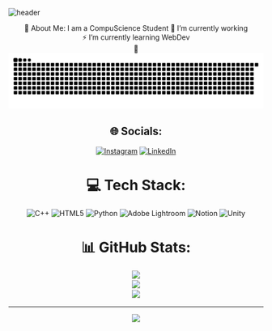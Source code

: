 ![header](https://capsule-render.vercel.app/api?type=wave&color=timeGradient&height=400&widht=1000&section=header&text=Hello!%20I'm%20Mutia%20Aulia&desc=%20This%20is%20my%20Github%20Profile&animation=twinkling&fontAlign=50&&fontAlignY=50&fontSize=80)

<div align = "center">
💫 About Me: I am a CompuScience Student
🔭 I’m currently working <br>⚡ I’m currently learning WebDev<br>💬 

<!--ini buat ulo gerak-->
<img src="https://raw.githubusercontent.com/aomta/aomta/output/snake.svg" alt="Snake animation">

## 🌐 Socials:
[![Instagram](https://img.shields.io/badge/Instagram-%23E4405F.svg?logo=Instagram&logoColor=white)](https://instagram.com/instagram.com/ao.mta) [![LinkedIn](https://img.shields.io/badge/LinkedIn-%230077B5.svg?logo=linkedin&logoColor=white)](https://linkedin.com/in/https://www.linkedin.com/in/mutiaaulia-ma) 

# 💻 Tech Stack:
![C++](https://img.shields.io/badge/c++-%2300599C.svg?style=flat&logo=c%2B%2B&logoColor=white) ![HTML5](https://img.shields.io/badge/html5-%23E34F26.svg?style=flat&logo=html5&logoColor=white) ![Python](https://img.shields.io/badge/python-3670A0?style=flat&logo=python&logoColor=ffdd54) ![Adobe Lightroom](https://img.shields.io/badge/Adobe%20Lightroom-31A8FF.svg?style=flat&logo=Adobe%20Lightroom&logoColor=white) ![Notion](https://img.shields.io/badge/Notion-%23000000.svg?style=flat&logo=notion&logoColor=white) ![Unity](https://img.shields.io/badge/unity-%23000000.svg?style=flat&logo=unity&logoColor=white)
# 📊 GitHub Stats:
![](https://github-readme-stats.vercel.app/api?username=aomta&theme=github_dark_dimmed&hide_border=false&include_all_commits=true&count_private=true)<br/>
![](https://github-readme-streak-stats.herokuapp.com/?user=aomta&theme=github_dark_dimmed&hide_border=false)<br/>
![](https://github-readme-stats.vercel.app/api/top-langs/?username=aomta&theme=github_dark_dimmed&hide_border=false&include_all_commits=true&count_private=true&layout=compact)

---
[![](https://visitcount.itsvg.in/api?id=aomta&icon=1&color=0)](https://visitcount.itsvg.in)

</div>
<!-- Proudly created with GPRM ( https://gprm.itsvg.in ) -->
